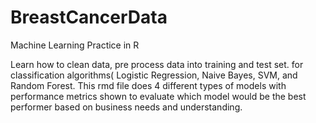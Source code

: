 # BreastCancerData
Machine Learning Practice in R

Learn how to clean data, pre process data into training and test set. for classification algorithms( Logistic Regression, Naive Bayes, SVM, and Random Forest. This rmd file does 4 different types of models with performance metrics shown to evaluate which model would be the best performer based on business needs and understanding.

